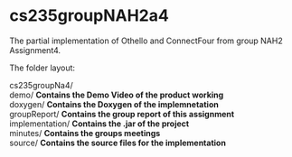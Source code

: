 cs235groupNAH2a4
================

The partial implementation of Othello and ConnectFour from group NAH2
Assignment4.


The folder layout:

cs235groupNa4/
    <br>demo/ **Contains the Demo Video of the product working**
    <br>doxygen/ **Contains the Doxygen of the implemnetation**
    <br>groupReport/ **Contains the group report of this assignment**
    <br>implementation/ **Contains the .jar of the project**
    <br>minutes/ **Contains the groups meetings**
    <br>source/ **Contains the source files for the implementation**


